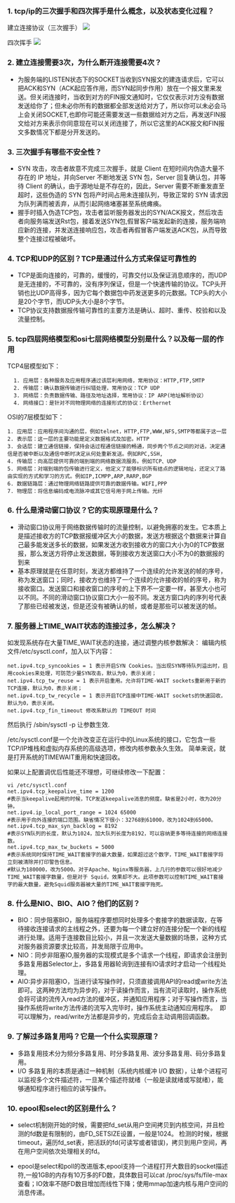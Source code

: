 ### 1. tcp/ip的三次握手和四次挥手是什么概念，以及状态变化过程？
建立连接协议（三次握手）
![](https://i.imgur.com/jFmMGxu.png)

四次挥手
![](https://i.imgur.com/Dv48Ve5.png)

### 2. 建立连接需要3次，为什么断开连接需要4次？

 - 为服务端的LISTEN状态下的SOCKET当收到SYN报文的建连请求后，它可以把ACK和SYN（ACK起应答作用，而SYN起同步作用）放在一个报文里来发送。但关闭连接时，当收到对方的FIN报文通知时，它仅仅表示对方没有数据发送给你了；但未必你所有的数据都全部发送给对方了，所以你可以未必会马上会关闭SOCKET,也即你可能还需要发送一些数据给对方之后，再发送FIN报文给对方来表示你同意现在可以关闭连接了，所以它这里的ACK报文和FIN报文多数情况下都是分开发送的。

### 3. 三次握手有哪些不安全性？
- SYN 攻击，攻击者故意不完成三次握手，就是 Client 在短时间内伪造大量不存在的 IP 地址，并向Server 不断地发送 SYN 包，Server 回复确认包，并等待 Client 的确认，由于源地址是不存在的，因此，Server 需要不断重发直至超时，这些伪造的 SYN 包将产时间占用未连接队列，导致正常的 SYN 请求因为队列满而被丢弃，从而引起网络堵塞甚至系统瘫痪。
- 握手时插入伪造TCP包，攻击者监听服务器发出的SYN/ACK报文，然后攻击者向服务端发送Rst包，接着发送SYN包,假冒客户端发起新的连接，服务端响应新的连接，并发送连接响应包，攻击者再假冒客户端发送ACK包，从而导致整个连接过程被破坏。


### 4. TCP和UDP的区别？TCP是通过什么方式来保证可靠性的
- TCP是面向连接的，可靠的，缓慢的，可靠交付以及保证消息顺序的，而UDP是无连接的，不可靠的，没有序列保证，但是一个快速传输的协议。TCP头开销也比UDP高得多，因为它每个数据包中药发送更多的元数据。TCP头的大小是20个字节，而UDP头大小是8个字节。
- TCP协议支持数据报传输可靠性的主要方法是确认、超时、重传、校验和以及流量控制。


### 5. tcp四层网络模型和osi七层网络模型分别是什么？以及每一层的作用

TCP4层模型如下：

	  1. 应用层：各种服务及应用程序通过该层利用网络，常用协议：HTTP,FTP,SMTP
	  2. 传输层：确认数据传输进行纠错处理，常用协议：TCP UDP
	  3. 网络层：负责数据传输、路径及地址选择，常用协议：IP ARP(地址解析协议）
	  4. 网络接口：是针对不同物理网络的连接形式的协议：Erthernet


OSI的7层模型如下：

	1. 应用层：应用程序间沟通的层，例如telnet，HTTP,FTP,WWW,NFS,SMTP等都属于这一层
	2. 表示层：这一层的主要功能是定义数据格式及加密。HTTP
	3. 会话层：建立通信链接，保持会话过程通信链接的畅通，同步两个节点之间的对话，决定通信是否被中断以及通信中断时决定从何处重新发送。例如RPC,SSH,
	4. 传输层：向高层提供可靠的端到端的网络数据流服务。例如TCP、UDP
	5. 网络层：对端到端的包传输进行定义，他定义了能够标识所有结点的逻辑地址，还定义了路由实现的方式和学习的方式。例如IP,ICMPP,ARP,RARP,BGP
	6. 数据链路层：通过物理网络链路提供可靠的数据传输。WIFI,PPP
	7. 物理层：将信息编码成电流脉冲或其它信号用于网上传输。光纤

### 6. 什么是滑动窗口协议？它的实现原理是什么？
- 滑动窗口协议用于网络数据传输时的流量控制，以避免拥塞的发生。它本质上是描述接收方的TCP数据报缓冲区大小的数据，发送方根据这个数据来计算自己最多能发送多长的数据，如果发送方收到接收方的窗口大小为0的TCP数据报，那么发送方将停止发送数据，等到接收方发送窗口大小不为0的数据报的到来
- 基本原理就是在任意时刻，发送方都维持了一个连续的允许发送的帧的序号，称为发送窗口；同时，接收方也维持了一个连续的允许接收的帧的序号，称为接收窗口。发送窗口和接收窗口的序号的上下界不一定要一样，甚至大小也可以不同。不同的滑动窗口协议窗口大小一般不同。发送方窗口内的序列号代表了那些已经被发送，但是还没有被确认的帧，或者是那些可以被发送的帧。

### 7. 服务器上TIME_WAIT状态的连接过多，怎么解决？
如发现系统存在大量TIME_WAIT状态的连接，通过调整内核参数解决：
编辑内核文件/etc/sysctl.conf，加入以下内容：

    net.ipv4.tcp_syncookies = 1 表示开启SYN Cookies。当出现SYN等待队列溢出时，启用cookies来处理，可防范少量SYN攻击，默认为0，表示关闭；
    net.ipv4.tcp_tw_reuse = 1 表示开启重用。允许将TIME-WAIT sockets重新用于新的TCP连接，默认为0，表示关闭；
    net.ipv4.tcp_tw_recycle = 1 表示开启TCP连接中TIME-WAIT sockets的快速回收，默认为0，表示关闭。
    net.ipv4.tcp_fin_timeout 修改系默认的 TIMEOUT 时间

然后执行 /sbin/sysctl -p 让参数生效.

/etc/sysctl.conf是一个允许改变正在运行中的Linux系统的接口，它包含一些TCP/IP堆栈和虚拟内存系统的高级选项，修改内核参数永久生效。
简单来说，就是打开系统的TIMEWAIT重用和快速回收。

如果以上配置调优后性能还不理想，可继续修改一下配置：

    vi /etc/sysctl.conf
    net.ipv4.tcp_keepalive_time = 1200 
    #表示当keepalive起用的时候，TCP发送keepalive消息的频度。缺省是2小时，改为20分钟。
    net.ipv4.ip_local_port_range = 1024 65000 
    #表示用于向外连接的端口范围。缺省情况下很小：32768到61000，改为1024到65000。
    net.ipv4.tcp_max_syn_backlog = 8192 
    #表示SYN队列的长度，默认为1024，加大队列长度为8192，可以容纳更多等待连接的网络连接数。
    net.ipv4.tcp_max_tw_buckets = 5000 
    #表示系统同时保持TIME_WAIT套接字的最大数量，如果超过这个数字，TIME_WAIT套接字将立刻被清除并打印警告信息。
    #默认为180000，改为5000。对于Apache、Nginx等服务器，上几行的参数可以很好地减少TIME_WAIT套接字数量，但是对于 Squid，效果却不大。此项参数可以控制TIME_WAIT套接字的最大数量，避免Squid服务器被大量的TIME_WAIT套接字拖死。

### 8. 什么是NIO、BIO、AIO？他们的区别？
- BIO：同步阻塞BIO，服务端程序要想同时处理多个套接字的数据读取，在等待接收连接请求的主线程之外，还要为每一个建立好的连接分配一个新的线程进行处理。适用于连接数目比较小，并且一次发送大量数据的场景，这种方式对服务器资源要求比较高，并发局限于应用中。
- NIO：同步非阻塞IO,服务器的实现模式是多个请求一个线程，即请求会注册到多路复用器Selector上，多路复用器轮询到连接有IO请求时才启动一个线程处理。
- AIO:异步非阻塞IO，当进行读写操作时，只须直接调用API的read或write方法即可。这两种方法均为异步的，对于读操作而言，当有流可读取时，操作系统会将可读的流传入read方法的缓冲区，并通知应用程序；对于写操作而言，当操作系统将write方法传递的流写入完毕时，操作系统主动通知应用程序。  即可以理解为，read/write方法都是异步的，完成后会主动调用回调函数。

### 9. 了解过多路复用吗？它是一个什么实现原理？
- 多路复用技术分为频分多路复用、时分多路复用、波分多路复用、码分多路复用。
- I/O 多路复用的本质是通过一种机制（系统内核缓冲 I/O 数据），让单个进程可以监视多个文件描述符，一旦某个描述符就绪（一般是读就绪或写就绪），能够通知程序进行相应的读写操作。


### 10. epool和select的区别是什么？

- select机制刚开始的时候，需要把fd_set从用户空间拷贝到内核空间，并且检测的fd数是有限制的，由FD_SETSIZE设置，一般是1024。
检测的时候，根据timeout，遍历fd_set表，把活跃的fd(可读写或者错误)，拷贝到用户空间，再在用户空间依次处理相关的fd。

- epool是select和poll的改进版本,epool支持一个进程打开大数目的socket描述符,一般1GB的内存有10万多的FD数，具体数目可以cat /proc/sys/fs/file-max查看；IO效率不随FD数目增加而线性下降；使用mmap加速内核与用户空间的消息传递。



